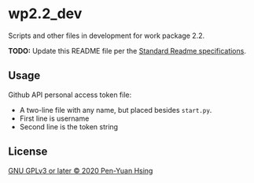 # wp2.2_dev

Scripts and other files in development for work package 2.2.

**TODO:** Update this README file per the [Standard Readme specifications](https://github.com/RichardLitt/standard-readme/blob/master/spec.md).

## Usage

Github API personal access token file:

* A two-line file with any name, but placed besides `start.py`.
* First line is username
* Second line is the token string

## License

[GNU GPLv3 or later © 2020 Pen-Yuan Hsing](../LICENSE)